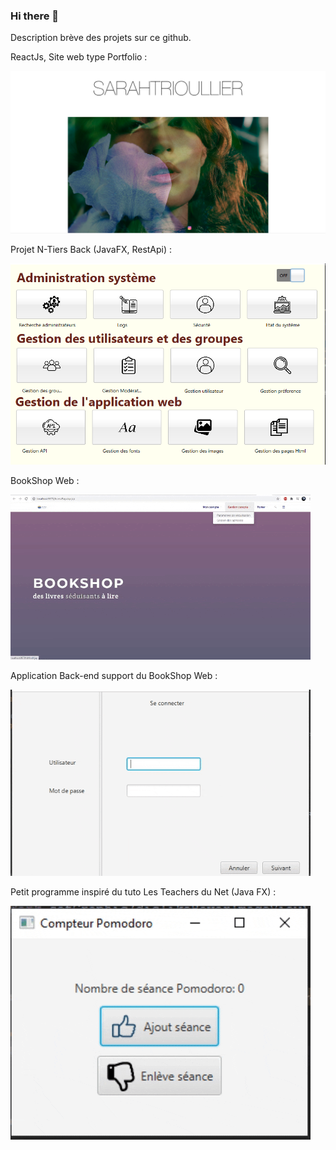 ### Hi there 👋

<!--
**Charlene19/Charlene19** is a ✨ _special_ ✨ repository because its `README.md` (this file) appears on your GitHub profile.

Here are some ideas to get you started:

- 🔭 I’m currently working on ...
- 🌱 I’m currently learning ...
- 👯 I’m looking to collaborate on ...
- 🤔 I’m looking for help with ...
- 💬 Ask me about ...
- 📫 How to reach me: ...
- 😄 Pronouns: ...
- ⚡ Fun fact: ...
-->
Description brève des projets sur ce github. 

ReactJs, Site web type Portfolio : 

![SarahProject](PortFolio/respInit.png)

Projet N-Tiers Back (JavaFX, RestApi) : 

![TImelineBac](PortFolio/accueilBack.png)

BookShop Web : 

![BookShop web](PortFolio/Animated%20GIF-downsized_large.gif)

Application Back-end support du BookShop Web : 

![BookShop Back-End](PortFolio/bACKbs.gif)

Petit programme inspiré du tuto Les Teachers du Net (Java FX) : 

![Pomodoro Compteur](PortFolio/Animated%20GIF-downsized.gif)
